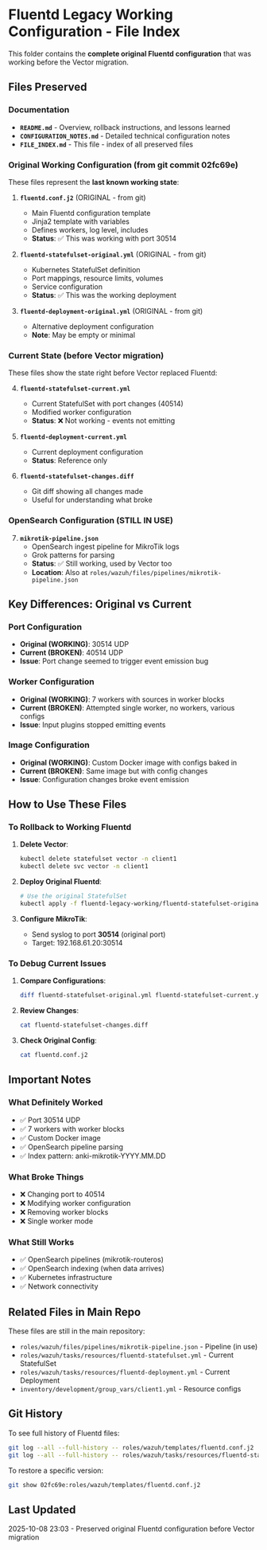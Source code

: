 # Fluentd Legacy Working Configuration - File Index

This folder contains the **complete original Fluentd configuration** that was working before the Vector migration.

## Files Preserved

### Documentation
- **`README.md`** - Overview, rollback instructions, and lessons learned
- **`CONFIGURATION_NOTES.md`** - Detailed technical configuration notes
- **`FILE_INDEX.md`** - This file - index of all preserved files

### Original Working Configuration (from git commit 02fc69e)
These files represent the **last known working state**:

1. **`fluentd.conf.j2`** (ORIGINAL - from git)
   - Main Fluentd configuration template
   - Jinja2 template with variables
   - Defines workers, log level, includes
   - **Status**: ✅ This was working with port 30514

2. **`fluentd-statefulset-original.yml`** (ORIGINAL - from git)
   - Kubernetes StatefulSet definition
   - Port mappings, resource limits, volumes
   - Service configuration
   - **Status**: ✅ This was the working deployment

3. **`fluentd-deployment-original.yml`** (ORIGINAL - from git)
   - Alternative deployment configuration
   - **Note**: May be empty or minimal

### Current State (before Vector migration)
These files show the state right before Vector replaced Fluentd:

4. **`fluentd-statefulset-current.yml`**
   - Current StatefulSet with port changes (40514)
   - Modified worker configuration
   - **Status**: ❌ Not working - events not emitting

5. **`fluentd-deployment-current.yml`**
   - Current deployment configuration
   - **Status**: Reference only

6. **`fluentd-statefulset-changes.diff`**
   - Git diff showing all changes made
   - Useful for understanding what broke

### OpenSearch Configuration (STILL IN USE)

7. **`mikrotik-pipeline.json`**
   - OpenSearch ingest pipeline for MikroTik logs
   - Grok patterns for parsing
   - **Status**: ✅ Still working, used by Vector too
   - **Location**: Also at `roles/wazuh/files/pipelines/mikrotik-pipeline.json`

## Key Differences: Original vs Current

### Port Configuration
- **Original (WORKING)**: 30514 UDP
- **Current (BROKEN)**: 40514 UDP
- **Issue**: Port change seemed to trigger event emission bug

### Worker Configuration
- **Original (WORKING)**: 7 workers with sources in worker blocks
- **Current (BROKEN)**: Attempted single worker, no workers, various configs
- **Issue**: Input plugins stopped emitting events

### Image Configuration
- **Original (WORKING)**: Custom Docker image with configs baked in
- **Current (BROKEN)**: Same image but with config changes
- **Issue**: Configuration changes broke event emission

## How to Use These Files

### To Rollback to Working Fluentd

1. **Delete Vector**:
   ```bash
   kubectl delete statefulset vector -n client1
   kubectl delete svc vector -n client1
   ```

2. **Deploy Original Fluentd**:
   ```bash
   # Use the original StatefulSet
   kubectl apply -f fluentd-legacy-working/fluentd-statefulset-original.yml
   ```

3. **Configure MikroTik**:
   - Send syslog to port **30514** (original port)
   - Target: 192.168.61.20:30514

### To Debug Current Issues

1. **Compare Configurations**:
   ```bash
   diff fluentd-statefulset-original.yml fluentd-statefulset-current.yml
   ```

2. **Review Changes**:
   ```bash
   cat fluentd-statefulset-changes.diff
   ```

3. **Check Original Config**:
   ```bash
   cat fluentd.conf.j2
   ```

## Important Notes

### What Definitely Worked
- ✅ Port 30514 UDP
- ✅ 7 workers with worker blocks
- ✅ Custom Docker image
- ✅ OpenSearch pipeline parsing
- ✅ Index pattern: anki-mikrotik-YYYY.MM.DD

### What Broke Things
- ❌ Changing port to 40514
- ❌ Modifying worker configuration
- ❌ Removing worker blocks
- ❌ Single worker mode

### What Still Works
- ✅ OpenSearch pipelines (mikrotik-routeros)
- ✅ OpenSearch indexing (when data arrives)
- ✅ Kubernetes infrastructure
- ✅ Network connectivity

## Related Files in Main Repo

These files are still in the main repository:

- `roles/wazuh/files/pipelines/mikrotik-pipeline.json` - Pipeline (in use)
- `roles/wazuh/tasks/resources/fluentd-statefulset.yml` - Current StatefulSet
- `roles/wazuh/tasks/resources/fluentd-deployment.yml` - Current Deployment
- `inventory/development/group_vars/client1.yml` - Resource configs

## Git History

To see full history of Fluentd files:
```bash
git log --all --full-history -- roles/wazuh/templates/fluentd.conf.j2
git log --all --full-history -- roles/wazuh/tasks/resources/fluentd-statefulset.yml
```

To restore a specific version:
```bash
git show 02fc69e:roles/wazuh/templates/fluentd.conf.j2
```

## Last Updated
2025-10-08 23:03 - Preserved original Fluentd configuration before Vector migration

